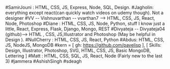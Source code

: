#SamirJouni : HTML, CSS, JS, Express, Node, SQL, Design. 
#Jagholin: everything except react(can quickly watch videos on udemy though). Not a designer
#VV -- Vishnuvarthan -- vvarthan7 --> HTML, CSS, JS, React, Node, Photoshop
#Diane : HTML, CSS, JS, Node, Python, stuff I know just a little, React, Express, Flask, Django, Mongo, REST
#Divyateja -- Divyateja04 (github)--> HTML , CSS, JS,Illustrator and Photoshop (May be helpful in Design ).
#NullCherry : HTML, CSS, JS, React, Python
#Abdus: HTML, CSS, JS, NodeJS, MongoDB
#kern = [ gh: https://github.com/pavelisp ], [ Skills: Design, Illustrator, Photoshop, SVG, HTML, CSS, JS, Basic MongoDB, Lettering ]
#Matt : HTML, CSS, SQL, JS, React, Node (Fairly new to the last 3)
#jammera
#AshishSingh
#sdeagh

